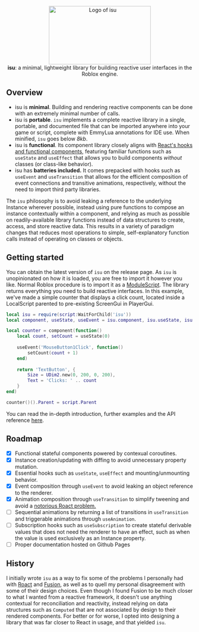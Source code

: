 <p align='center'>
  <img size='200x200' src="https://i.imgur.com/s0zmkyV.png" alt="Logo of isu" width="274" height="157"/><br/>
  <b>isu</b>: a minimal, lightweight library for building reactive user interfaces in the Roblox engine.
</p>

## Overview
- isu is **minimal**. Building and rendering reactive components can be done with an extremely minimal number of calls.
- isu is **portable**. `isu` implements a complete reactive library in a single, portable, and documented file that can be imported anywhere into your game or script, complete with EmmyLua annotations for IDE use. When minified, `isu` goes below _8kb_.
- isu is **functional**. Its component library closely aligns with [React's hooks and functional components](https://reactjs.org/docs/hooks-intro.html), featuring familiar functions such as `useState` and `useEffect` that allows you to build components _without_ classes (or class-like behavior).
- isu has **batteries included.** It comes prepacked with hooks such as `useEvent` and `useTransition` that allows for the efficient composition of event connections and transitive animations, respectively, without the need to import third party libraries.

The `isu` philosophy is to avoid leaking a reference to the underlying Instance wherever possible, instead using pure functions to compose an instance contextually within a component, and relying as much as possible on readily-available library functions instead of data structures to create, access, and store reactive data. This results in a variety of paradigm changes that reduces most operations to simple, self-explanatory function calls instead of operating on classes or objects.

## Getting started
You can obtain the latest version of `isu` on the release page. As `isu` is unopinionated on how it is loaded, you are free to import it however you like. Normal Roblox procedure is to import it as a [ModuleScript](https://create.roblox.com/docs/reference/engine/classes/ModuleScript). The library returns everything you need to build reactive interfaces. In this example, we've made a simple counter that displays a click count, located inside a LocalScript parented to pre-existing ScreenGui in PlayerGui.
```lua
local isu = require(script:WaitForChild('isu'))
local component, useState, useEvent = isu.component, isu.useState, isu.useEvent

local counter = component(function()
	local count, setCount = useState(0)
	
	useEvent('MouseButton1Click', function()
		setCount(count + 1)
	end)
	
	return 'TextButton', {
		Size = UDim2.new(0, 200, 0, 200),
		Text = 'Clicks: ' .. count
	}
end)

counter()().Parent = script.Parent
```
You can read the in-depth introduction, further examples and the API reference [here](http://example.com).

## Roadmap
- [x] Functional stateful components powered by contexual coroutines.
- [x] Instance creation/updating with diffing to avoid unnecessary property mutation. 
- [x] Essential hooks such as `useState`, `useEffect` and mounting/unmounting behavior.
- [x] Event composition through `useEvent` to avoid leaking an object reference to the renderer.
- [x] Animation composition through `useTransition` to simplify tweening and avoid a [notorious Roact problem.](https://devforum.roblox.com/t/tweening-with-roact/83081/2)
- [ ] Sequential animations by returning a list of transitions in `useTransition` and triggerable animations through `useAnimation`.
- [ ] Subscription hooks such as `useSubscription` to create stateful derivable values that does not need the renderer to have an effect, such as when the value is used exclusively as an Instance property.
- [ ] Proper documentation hosted on Github Pages

## History
I initially wrote `isu` as a way to fix some of the problems I personally had with [Roact](https://github.com/Roblox/roact) and [Fusion](https://github.com/Elttob/Fusion), as well as to quell my personal disagreement with some of their design choices. Even though I found Fusion to be much closer to what I wanted from a reactive framework, it doesn't use anything contextual for reconciliation and reactivity, instead relying on data structures such as `Computed` that are not associated by design to their rendered components. For better or for worse, I opted into designing a library that was far closer to React in usage, and that yielded `isu`.